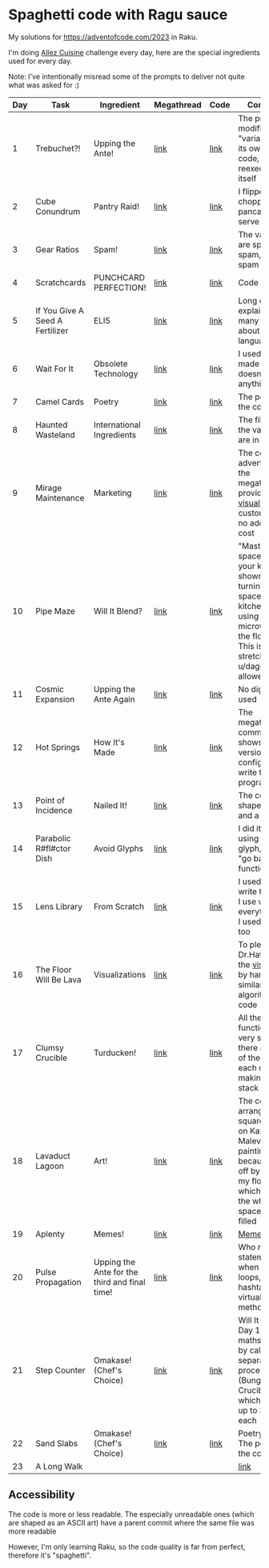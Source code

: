 # Spaghetti code with Ragu sauce

My solutions for https://adventofcode.com/2023 in Raku.

I'm doing [Allez
Cuisine](https://www.reddit.com/r/adventofcode/comments/1883kn1/advent_of_code_2023_allez_cuisine_submissions/)
challenge every day, here are the special ingredients used for every day.

Note: I've intentionally misread some of the prompts to deliver not quite what was asked for :)

| Day | Task | Ingredient | Megathread | Code | Comments |
| --- | ---- | --- | --- | --- | --- |
| 1 | Trebuchet?! | Upping the Ante!                | [link](https://www.reddit.com/r/adventofcode/comments/1883ibu/comment/kbizizj/?utm_source=share&utm_medium=web2x&context=3) | [link](https://github.com/DarthGandalf/advent-of-code/blob/master/2023/Day01x.rakumod) | The program modifies 2 "variables" in its own source code, and reexecutes itself |
| 2 | Cube Conundrum | Pantry Raid!                 | [link](https://www.reddit.com/r/adventofcode/comments/188w447/comment/kbnz9f6/?utm_source=share&utm_medium=web2x&context=3) | [link](https://github.com/DarthGandalf/advent-of-code/blob/master/2023/Meal02.rakumod#L10) | I flipped and chopped the pancake to serve curry |
| 3 | Gear Ratios | Spam!                           | [link](https://www.reddit.com/r/adventofcode/comments/189m3qw/comment/kbstjaq/?utm_source=share&utm_medium=web2x&context=3) | [link](https://github.com/DarthGandalf/advent-of-code/blob/master/2023/Day03.rakumod) | The variables are spam, spam, eggs and spam |
| 4 | Scratchcards | PUNCHCARD PERFECTION!          | [link](https://www.reddit.com/r/adventofcode/comments/18actmy/comment/kbxu2oj/?utm_source=share&utm_medium=web2x&context=3) | [link](https://github.com/DarthGandalf/advent-of-code/blob/master/2023/Day04.rakumod) | Code golf |
| 5 | If You Give A Seed A Fertilizer | ELI5        | [link](https://www.reddit.com/r/adventofcode/comments/18b4b0r/comment/kc5a3je/?utm_source=share&utm_medium=web2x&context=3) | [link](https://github.com/DarthGandalf/advent-of-code/blob/master/2023/Day05.rakumod) | Long comments explaining many details about Raku language |
| 6 | Wait For It | Obsolete Technology             | [link](https://www.reddit.com/r/adventofcode/comments/18bwe6t/comment/kcamh0q/?utm_source=share&utm_medium=web2x&context=3) | [link](https://github.com/DarthGandalf/advent-of-code/blob/master/2023/Day06.pl) | I used Perl 3, made sure it doesn't work on anything newer |
| 7 | Camel Cards | Poetry                          | [link](https://www.reddit.com/r/adventofcode/comments/18cnzbm/comment/kcekf7v/?utm_source=share&utm_medium=web2x&context=3) | [link](https://github.com/DarthGandalf/advent-of-code/blob/master/2023/Day07.rakumod) | The poem is in the code |
| 8 | Haunted Wasteland | International Ingredients | [link](https://www.reddit.com/r/adventofcode/comments/18df7px/comment/kchczdq/?utm_source=share&utm_medium=web2x&context=3) | [link](https://github.com/DarthGandalf/advent-of-code/blob/master/2023/%D0%94%D0%B5%D0%BD%D1%8C08.rakumod) | The file and all the variables are in Russian |
| 9 | Mirage Maintenance | Marketing                | [link](https://www.reddit.com/r/adventofcode/comments/18e5ytd/comment/kcm6sma/?utm_source=share&utm_medium=web2x&context=3) | [link](https://github.com/DarthGandalf/advent-of-code/blob/master/2023/Day09.rakumod) | The code was advertised in the megathread, it provided [visualization](https://www.reddit.com/r/adventofcode/comments/18ea18z/2023_day_9_accidentally_made_visualization_while/) to customers for no additional cost |
| 10| Pipe Maze | Will It Blend?                    | [link](https://www.reddit.com/r/adventofcode/comments/18evyu9/comment/kcrdgrz/?utm_source=share&utm_medium=web2x&context=3) | [link](https://github.com/DarthGandalf/advent-of-code/blob/master/2023/Day10.rakumod) | "Mastery of the space within your kitchen" is shown by turning the space into a kitchen by using microwave of the flood fill. This is a stretch, but u/daggerdragon allowed it :P |
| 11| Cosmic Expansion | Upping the Ante Again      | [link](https://www.reddit.com/r/adventofcode/comments/18fmrjk/comment/kcvz2f7/?utm_source=share&utm_medium=web2x&context=3) | [link](https://github.com/DarthGandalf/advent-of-code/blob/master/2023/DayEleven.rakumod) | No digits were used |
| 12| Hot Springs | How It's Made                   | [link](https://www.reddit.com/r/adventofcode/comments/18ge41g/comment/kd3sug5/?utm_source=share&utm_medium=web2x&context=3) | [link](https://github.com/DarthGandalf/advent-of-code/blob/master/2023/Day12.rakumod) | The megathread comment shows kernel version and vim configs used to write the program |
| 13| Point of Incidence | Nailed It!               | [link](https://www.reddit.com/r/adventofcode/comments/18h940b/comment/kd79ixi/?utm_source=share&utm_medium=web2x&context=3) | [link](https://github.com/DarthGandalf/advent-of-code/blob/master/2023/Day13.rakumod) | The code is shaped as a nail and a hammer |
| 14| Parabolic R#fl#ctor Dish | Avoid Glyphs       | [link](https://www.reddit.com/r/adventofcode/comments/18i0xtn/comment/kddxufi/?utm_source=share&utm_medium=web2x&context=3) | [link](https://github.com/DarthGandalf/advent-of-code/blob/master/2023/Day14.rakumod) | I did it without using fifth glyph, could not "go back" from functions |
| 15| Lens Library | From Scratch                   | [link](https://www.reddit.com/r/adventofcode/comments/18isayp/comment/kdg53uv/?utm_source=share&utm_medium=web2x&context=3) | [link](https://github.com/DarthGandalf/advent-of-code/blob/master/2023/Day15.rakumod) | I used vim to write this code. I use vim for everything, but I used it here, too |
| 16| The Floor Will Be Lava | Visualizations       | [link](https://www.reddit.com/r/adventofcode/comments/18jjpfk/comment/kdmd2do/?utm_source=share&utm_medium=web2x&context=3) | [link](https://github.com/DarthGandalf/advent-of-code/blob/master/2023/Day16.rakumod) | To please Dr.Hattori, I did the [visualization](https://www.reddit.com/r/adventofcode/comments/18jtbge/2023_day_16_visualization_in_kolourpaint/) by hand, using similar algorithm as my code |
| 17| Clumsy Crucible | Turducken!                  | [link](https://www.reddit.com/r/adventofcode/comments/18k9ne5/comment/kdqqbo9/?utm_source=share&utm_medium=web2x&context=3) | [link](https://github.com/DarthGandalf/advent-of-code/blob/master/2023/Day17.rakumod) | All the functions are very short, and there are many of them, calling each other, making long stack trace |
| 18| Lavaduct Lagoon | Art!                        | [link](https://www.reddit.com/r/adventofcode/comments/18l0qtr/comment/kdyx2q9/?utm_source=share&utm_medium=web2x&context=3) | [link](https://github.com/DarthGandalf/advent-of-code/blob/master/2023/Day18.rakumod) | The code is arranged as a square, based on Kazimir Malevich's painting, because I had a off by 1 error in my flood fill which caused the whole space to be filled |
| 19| Aplenty | Memes!                              | [link](https://www.reddit.com/r/adventofcode/comments/18ltr8m/comment/ke3ft4f/?utm_source=share&utm_medium=web2x&context=3) | [link](https://github.com/DarthGandalf/advent-of-code/blob/master/2023/Day19.rakumod) | [Meme](https://www.reddit.com/r/adventofcode/comments/18mdljs/2023_day_19_1_meme_as_ordered_sir/) |
| 20| Pulse Propagation | Upping the Ante for the third and final time! | [link](https://www.reddit.com/r/adventofcode/comments/18mmfxb/comment/ke65zwi/?utm_source=share&utm_medium=web2x&context=3) | [link](https://github.com/DarthGandalf/advent-of-code/blob/master/2023/Day20.rakumod) | Who needs if statements when there are loops, hashtables and virtual methods? |
| 21|Step Counter | Omakase! (Chef's Choice)        | [link](https://www.reddit.com/r/adventofcode/comments/18nevo3/comment/keecumd/?utm_source=share&utm_medium=web2x&context=3) | [link](https://github.com/DarthGandalf/advent-of-code/blob/master/2023/Day21.rakumod) | Will It Blend? Day 17. All the maths is done by calling out to separate process of 'bc' (Bunglesome Crucible), which is reused up to 3 times each |
| 22|Sand Slabs | Omakase! (Chef's Choice)          | [link](https://www.reddit.com/r/adventofcode/comments/18o7014/comment/kehpgsa/?utm_source=share&utm_medium=web2x&context=3) | [link](https://github.com/DarthGandalf/advent-of-code/blob/master/2023/Day22.rakumod) | Poetry. Day 22. The poem is in the code |
| 23|A Long Walk | |                            | | [link](https://github.com/DarthGandalf/advent-of-code/blob/master/2023/Day23.rakumod) | |

## Accessibility

The code is more or less readable. The especially unreadable ones (which are shaped as an ASCII art) have a parent commit where the same file was more readable

However, I'm only learning Raku, so the code quality is far from perfect,
therefore it's "spaghetti".
